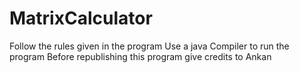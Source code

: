 # MatrixCalculator
Follow the rules given in the program
Use a java Compiler to run the program
Before republishing this program give credits to Ankan
